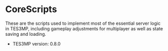 # CoreScripts

These are the scripts used to implement most of the essential server logic in TES3MP, including gameplay adjustments for multiplayer as well as state saving and loading.

* TES3MP version: 0.8.0
